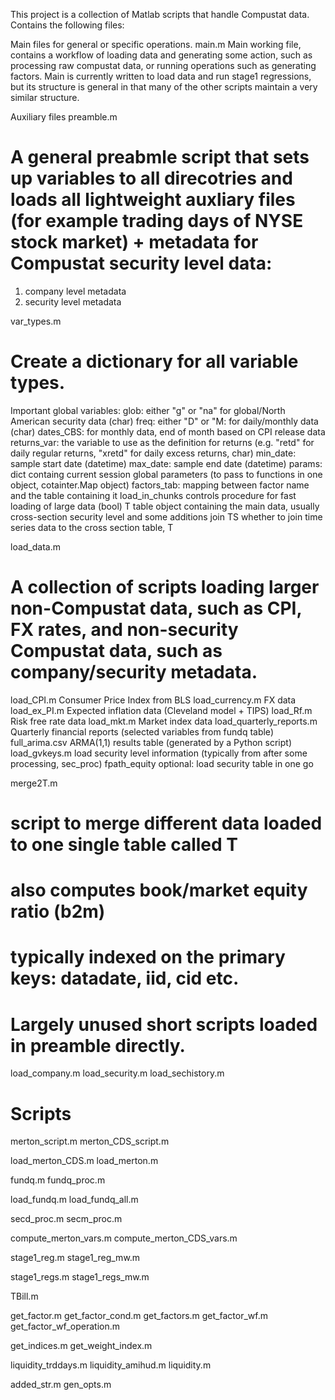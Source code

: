 This project is a collection of Matlab scripts that handle Compustat data. Contains the following files:

Main files for general or specific operations.
main.m
Main working file, contains a workflow of loading data and generating some action, such as processing raw compustat data, or running operations such as generating factors.
Main is currently written to load data and run stage1 regressions, but its structure is general in that many of the other scripts maintain a very similar structure.

Auxiliary files
preamble.m
# A general preabmle script that sets up variables to all direcotries and loads all lightweight auxliary files (for example trading days of NYSE stock market) + metadata for Compustat security level data:
1. company level metadata
2. security level metadata

var_types.m
# Create a dictionary for all variable types.

Important global variables:
glob:           either "g" or "na" for global/North American security data (char)
freq:           either "D" or "M: for daily/monthly data (char)
dates_CBS:      for monthly data, end of month based on CPI release data
returns_var:    the variable to use as the definition for returns (e.g. "retd" for daily regular returns, "xretd" for daily excess returns, char)
min_date:       sample start date (datetime)
max_date:       sample end date (datetime)
params:         dict containg current session global parameters (to pass to functions in one object, cotainter.Map object)
factors_tab:    mapping between factor name and the table containing it
load_in_chunks  controls procedure for fast loading of large data (bool)
T               table object containing the main data, usually cross-section security level and some additions
join TS         whether to join time series data to the cross section table, T

load_data.m
# A collection of scripts loading larger non-Compustat data, such as CPI, FX rates, and non-security Compustat data, such as company/security metadata.

load_CPI.m                  Consumer Price Index from BLS
load_currency.m             FX data
load_ex_PI.m                Expected inflation data (Cleveland model + TIPS)
load_Rf.m                   Risk free rate data
load_mkt.m                  Market index data
load_quarterly_reports.m    Quarterly financial reports (selected variables from fundq table)
full_arima.csv              ARMA(1,1) results table (generated by a Python script)
load_gvkeys.m               load security level information (typically from after some processing, sec_proc)
fpath_equity                optional: load security table in one go

merge2T.m
# script to merge different data loaded to one single table called T
# also computes book/market equity ratio (b2m)
# typically indexed on the primary keys: datadate, iid, cid etc.

# Largely unused short scripts loaded in preamble directly.
load_company.m
load_security.m
load_sechistory.m

# Scripts 
merton_script.m
merton_CDS_script.m


load_merton_CDS.m
load_merton.m



fundq.m
fundq_proc.m

load_fundq.m
load_fundq_all.m



secd_proc.m
secm_proc.m


compute_merton_vars.m
compute_merton_CDS_vars.m


stage1_reg.m
stage1_reg_mw.m

stage1_regs.m
stage1_regs_mw.m

TBill.m

get_factor.m
get_factor_cond.m
get_factors.m
get_factor_wf.m
get_factor_wf_operation.m

get_indices.m
get_weight_index.m


liquidity_trddays.m
liquidity_amihud.m
liquidity.m


added_str.m
gen_opts.m
